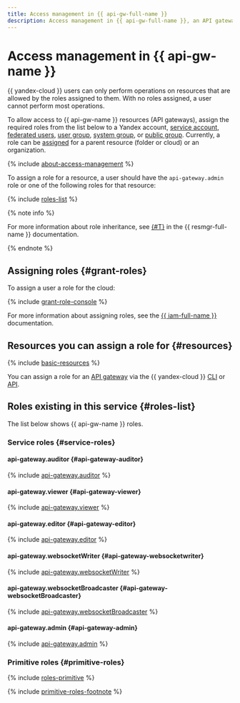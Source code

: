 ```yaml
---
title: Access management in {{ api-gw-full-name }}
description: Access management in {{ api-gw-full-name }}, an API gateway service with OpenAPI 3.0 support. To allow access to resources (API gateways) in {{ api-gw-name }}, assign the required roles to the user from the list below. Currently, a role can only be assigned for a parent resource (folder or cloud).
---
```


# Access management in {{ api-gw-name }}

{{ yandex-cloud }} users can only perform operations on resources that are allowed by the roles assigned to them. With no roles assigned, a user cannot perform most operations.

To allow access to {{ api-gw-name }} resources (API gateways), assign the required roles from the list below to a Yandex account, [service account](../../iam/concepts/users/service-accounts.md), [federated users](../../iam/concepts/federations.md), [user group](../../organization/operations/manage-groups.md), [system group](../../iam/concepts/access-control/system-group.md), or [public group](../../iam/concepts/access-control/public-group.md). Currently, a role can be [assigned](../../iam/operations/roles/grant.md) for a parent resource (folder or cloud) or an organization.

{% include [about-access-management](../../_includes/iam/about-access-management.md) %}

To assign a role for a resource, a user should have the `api-gateway.admin` role or one of the following roles for that resource:

{% include [roles-list](../../_includes/iam/roles-list.md) %}

{% note info %}

For more information about role inheritance, see [{#T}](../../resource-manager/concepts/resources-hierarchy.md#access-rights-inheritance) in the {{ resmgr-full-name }} documentation.

{% endnote %}

## Assigning roles {#grant-roles}

To assign a user a role for the cloud:

{% include [grant-role-console](../../_includes/grant-role-console.md) %}

For more information about assigning roles, see the [{{ iam-full-name }}](../../iam/operations/roles/grant.md) documentation.

## Resources you can assign a role for {#resources}

{% include [basic-resources](../../_includes/iam/basic-resources-for-access-control.md) %}

You can assign a role for an [API gateway](../concepts/index.md) via the {{ yandex-cloud }} [CLI](../../cli/cli-ref/serverless/cli-ref/api-gateway/add-access-binding.md) or [API](../api-ref/apigateway/authentication.md).

## Roles existing in this service {#roles-list}

The list below shows {{ api-gw-name }} roles.

### Service roles {#service-roles}

#### api-gateway.auditor {#api-gateway-auditor}

{% include [api-gateway.auditor](../../_roles/api-gateway/auditor.md) %}

#### api-gateway.viewer {#api-gateway-viewer}

{% include [api-gateway.viewer](../../_roles/api-gateway/viewer.md) %}

#### api-gateway.editor {#api-gateway-editor}

{% include [api-gateway.editor](../../_roles/api-gateway/editor.md) %}

#### api-gateway.websocketWriter {#api-gateway-websocketwriter}

{% include [api-gateway.websocketWriter](../../_roles/api-gateway/websocketWriter.md) %}

#### api-gateway.websocketBroadcaster {#api-gateway-websocketBroadcaster}

{% include [api-gateway.websocketBroadcaster](../../_roles/api-gateway/websocketBroadcaster.md) %}

#### api-gateway.admin {#api-gateway-admin}

{% include [api-gateway.admin](../../_roles/api-gateway/admin.md) %}

### Primitive roles {#primitive-roles}

{% include [roles-primitive](../../_includes/roles-primitive.md) %}

{% include [primitive-roles-footnote](../../_includes/primitive-roles-footnote.md) %}